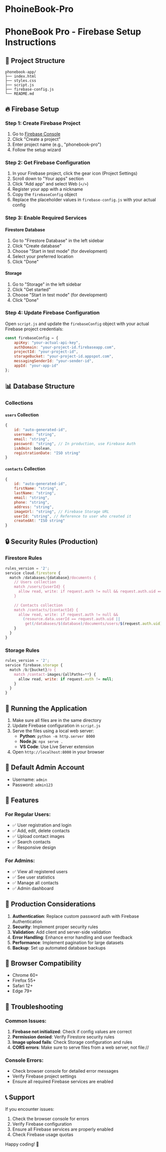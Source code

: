 # PhoineBook-Pro
# PhoneBook Pro - Firebase Setup Instructions

## 📁 Project Structure
```
phonebook-app/
├── index.html
├── styles.css
├── script.js
├── firebase-config.js
└── README.md
```

## 🔥 Firebase Setup

### Step 1: Create Firebase Project
1. Go to [Firebase Console](https://console.firebase.google.com/)
2. Click "Create a project"
3. Enter project name (e.g., "phonebook-pro")
4. Follow the setup wizard

### Step 2: Get Firebase Configuration
1. In your Firebase project, click the gear icon (Project Settings)
2. Scroll down to "Your apps" section
3. Click "Add app" and select Web (`</>`)
4. Register your app with a nickname
5. Copy the `firebaseConfig` object
6. Replace the placeholder values in `firebase-config.js` with your actual config

### Step 3: Enable Required Services

#### Firestore Database
1. Go to "Firestore Database" in the left sidebar
2. Click "Create database"
3. Choose "Start in test mode" (for development)
4. Select your preferred location
5. Click "Done"

#### Storage
1. Go to "Storage" in the left sidebar
2. Click "Get started"
3. Choose "Start in test mode" (for development)
4. Click "Done"

### Step 4: Update Firebase Configuration
Open `script.js` and update the `firebaseConfig` object with your actual Firebase project credentials:

```javascript
const firebaseConfig = {
    apiKey: "your-actual-api-key",
    authDomain: "your-project-id.firebaseapp.com",
    projectId: "your-project-id", 
    storageBucket: "your-project-id.appspot.com",
    messagingSenderId: "your-sender-id",
    appId: "your-app-id"
};
```

## 📊 Database Structure

### Collections

#### `users` Collection
```javascript
{
    id: "auto-generated-id",
    username: "string",
    email: "string", 
    password: "string", // In production, use Firebase Auth
    isAdmin: boolean,
    registrationDate: "ISO string"
}
```

#### `contacts` Collection
```javascript
{
    id: "auto-generated-id",
    firstName: "string",
    lastName: "string", 
    email: "string",
    phone: "string",
    address: "string",
    imageUrl: "string", // Firebase Storage URL
    userId: "string", // Reference to user who created it
    createdAt: "ISO string"
}
```

## 🔒 Security Rules (Production)

### Firestore Rules
```javascript
rules_version = '2';
service cloud.firestore {
  match /databases/{database}/documents {
    // Users collection
    match /users/{userId} {
      allow read, write: if request.auth != null && request.auth.uid == userId;
    }
    
    // Contacts collection  
    match /contacts/{contactId} {
      allow read, write: if request.auth != null && 
        (resource.data.userId == request.auth.uid || 
         get(/databases/$(database)/documents/users/$(request.auth.uid)).data.isAdmin == true);
    }
  }
}
```

### Storage Rules
```javascript
rules_version = '2';
service firebase.storage {
  match /b/{bucket}/o {
    match /contact-images/{allPaths=**} {
      allow read, write: if request.auth != null;
    }
  }
}
```

## 🚀 Running the Application

1. Make sure all files are in the same directory
2. Update Firebase configuration in `script.js`
3. Serve the files using a local web server:
   - **Python**: `python -m http.server 8000`
   - **Node.js**: `npx serve .`
   - **VS Code**: Use Live Server extension
4. Open `http://localhost:8000` in your browser

## 👤 Default Admin Account
- Username: `admin`
- Password: `admin123`

## 🎯 Features

### For Regular Users:
- ✅ User registration and login
- ✅ Add, edit, delete contacts
- ✅ Upload contact images
- ✅ Search contacts
- ✅ Responsive design

### For Admins:
- ✅ View all registered users
- ✅ See user statistics
- ✅ Manage all contacts
- ✅ Admin dashboard

## 🔧 Production Considerations

1. **Authentication**: Replace custom password auth with Firebase Authentication
2. **Security**: Implement proper security rules
3. **Validation**: Add client and server-side validation
4. **Error Handling**: Enhance error handling and user feedback
5. **Performance**: Implement pagination for large datasets
6. **Backup**: Set up automated database backups

## 📱 Browser Compatibility
- Chrome 60+
- Firefox 55+
- Safari 12+
- Edge 79+

## 🐛 Troubleshooting

### Common Issues:
1. **Firebase not initialized**: Check if config values are correct
2. **Permission denied**: Verify Firestore security rules
3. **Image upload fails**: Check Storage configuration and rules
4. **CORS errors**: Make sure to serve files from a web server, not file://

### Console Errors:
- Check browser console for detailed error messages
- Verify Firebase project settings
- Ensure all required Firebase services are enabled

## 📞 Support
If you encounter issues:
1. Check the browser console for errors
2. Verify Firebase configuration
3. Ensure all Firebase services are properly enabled
4. Check Firebase usage quotas

Happy coding! 🚀